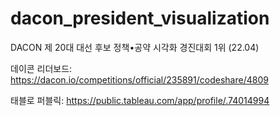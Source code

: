 # dacon_president_visualization
DACON 제 20대 대선 후보 정책•공약 시각화 경진대회 1위 (22.04)

데이콘 리더보드: https://dacon.io/competitions/official/235891/codeshare/4809

태블로 퍼블릭: https://public.tableau.com/app/profile/.74014994

